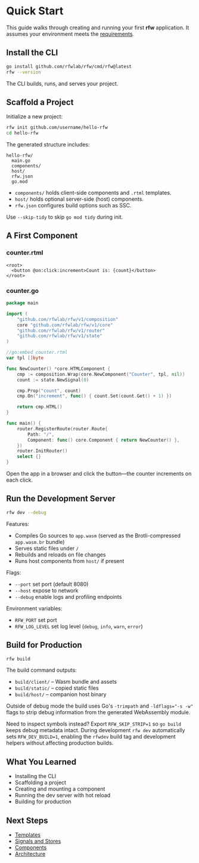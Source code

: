 # Quick Start

This guide walks through creating and running your first **rfw** application. It assumes your environment meets the [requirements](/docs/getting-started/requirements).

## Install the CLI

```bash
go install github.com/rfwlab/rfw/cmd/rfw@latest
rfw --version
```

The CLI builds, runs, and serves your project.

## Scaffold a Project

Initialize a new project:

```bash
rfw init github.com/username/hello-rfw
cd hello-rfw
```

The generated structure includes:

```
hello-rfw/
  main.go
  components/
  host/
  rfw.json
  go.mod
```

* `components/` holds client-side components and `.rtml` templates.
* `host/` holds optional server-side (host) components.
* `rfw.json` configures build options such as SSC.

Use `--skip-tidy` to skip `go mod tidy` during init.

## A First Component

### counter.rtml

```rtml
<root>
  <button @on:click:increment>Count is: {count}</button>
</root>
```

### counter.go

```go
package main

import (
    "github.com/rfwlab/rfw/v1/composition"
    core "github.com/rfwlab/rfw/v1/core"
    "github.com/rfwlab/rfw/v1/router"
    "github.com/rfwlab/rfw/v1/state"
)

//go:embed counter.rtml
var tpl []byte

func NewCounter() *core.HTMLComponent {
    cmp := composition.Wrap(core.NewComponent("Counter", tpl, nil))
    count := state.NewSignal(0)

    cmp.Prop("count", count)
    cmp.On("increment", func() { count.Set(count.Get() + 1) })

    return cmp.HTML()
}

func main() {
    router.RegisterRoute(router.Route{
        Path: "/",
        Component: func() core.Component { return NewCounter() },
    })
    router.InitRouter()
    select {}
}
```

Open the app in a browser and click the button—the counter increments on each click.

## Run the Development Server

```bash
rfw dev --debug
```

Features:

* Compiles Go sources to `app.wasm` (served as the Brotli-compressed `app.wasm.br` bundle)
* Serves static files under `/`
* Rebuilds and reloads on file changes
* Runs host components from `host/` if present

Flags:

* `--port` set port (default 8080)
* `--host` expose to network
* `--debug` enable logs and profiling endpoints

Environment variables:

* `RFW_PORT` set port
* `RFW_LOG_LEVEL` set log level (`debug`, `info`, `warn`, `error`)

## Build for Production

```bash
rfw build
```

The build command outputs:

* `build/client/` – Wasm bundle and assets
* `build/static/` – copied static files
* `build/host/` – companion host binary

Outside of debug mode the build uses Go's `-trimpath` and `-ldflags="-s -w"` flags to strip debug information from the generated WebAssembly module.

Need to inspect symbols instead? Export `RFW_SKIP_STRIP=1` so `go build` keeps debug metadata intact. During development `rfw dev` automatically sets `RFW_DEV_BUILD=1`, enabling the `rfwdev` build tag and development helpers without affecting production builds.

## What You Learned

* Installing the CLI
* Scaffolding a project
* Creating and mounting a component
* Running the dev server with hot reload
* Building for production

## Next Steps

* [Templates](/docs/essentials/template-syntax)
* [Signals and Stores](/docs/essentials/signals-and-effects)
* [Components](/docs/essentials/components-basics)
* [Architecture](/docs/architecture)

